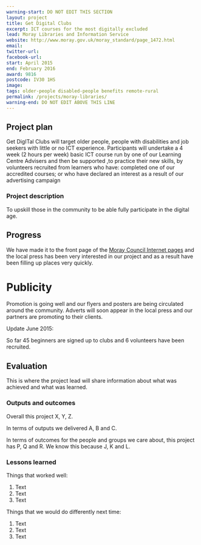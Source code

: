 ```yaml
---
warning-start: DO NOT EDIT THIS SECTION
layout: project
title: Get Digital Clubs
excerpt: ICT courses for the most digitally excluded
lead: Moray Libraries and Information Service
website: http://www.moray.gov.uk/moray_standard/page_1472.html
email: 
twitter-url: 
facebook-url: 
start: April 2015
end: February 2016
award: 9816
postcode: IV30 1HS
image:
tags: older-people disabled-people benefits remote-rural
permalink: /projects/moray-libraries/
warning-end: DO NOT EDIT ABOVE THIS LINE
---
```


## Project plan
Get DigITal Clubs will target older people, people with disabilities and job seekers with little or no ICT experience. Participants will undertake a  4 week  (2 hours per week) basic ICT course run by one of our Learning Centre Advisers and then be supported ,to practice their new skills, by volunteers recruited from learners who have: completed one of our accredited courses; or who have declared an interest as a result of our advertising campaign

### Project description
To upskill those in the community to be able fully participate in the digital age.

## Progress
We have made it to the front page of the [Moray Council Internet pages](http://www.moray.gov.uk) and the local press has been very interested in our project and as a result have been filling up places very quickly.
# Publicity
Promotion is going well and our flyers and posters are being circulated around the community. Adverts will soon appear in the local press and our partners are promoting to their clients.

Update June 2015:

So far 45 beginners are signed up to clubs and 6 volunteers have been recruited. 

## Evaluation

This is where the project lead will share information about what was achieved and what was learned.

### Outputs and outcomes

Overall this project X, Y, Z.

In terms of outputs we delivered A, B and C.

In terms of outcomes for the people and groups we care about, this project has P, Q and R. We know this because J, K and L.

### Lessons learned

Things that worked well:

1. Text
2. Text
3. Text

Things that we would do differently next time:

1. Text
2. Text
3. Text

